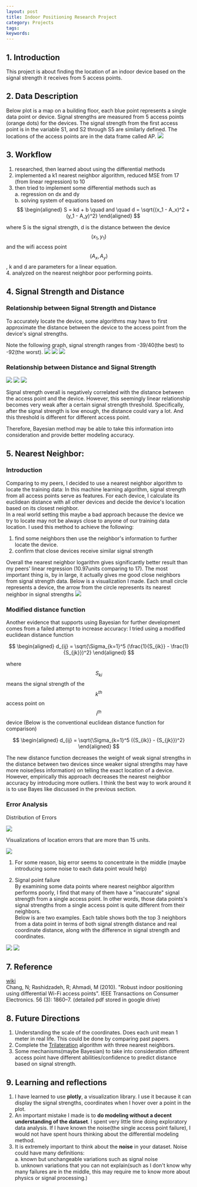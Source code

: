 ```yaml
---
layout: post
title: Indoor Positioning Research Project
category: Projects
tags: 
keywords: 
---
```

## 1. Introduction 
This project is about finding the location of an indoor device based on the signal strength it receives from 5 access points. 

## 2. Data Description
Below plot is a map on a building floor, each blue point represents a single data point or device. Signal strengths are measured from 5 access points (orange dots) for the devices. The signal strength from the first access point is in the variable S1, and S2 through S5 are similarly defined. The locations of the access points are in the data frame called AP.
<img src="https://i.fluffy.cc/jqWMgq1JhTlQzwFn4S1pphDjKRbBXpcj.png">

## 3. Workflow
1. researched, then learned about using the differential methods 
2. implemented a k1 nearest neighbor algorithm, reduced MSE from 17 (from linear regression) to 10
3. then tried to implement some differential methods such as  
a. regression on dx and dy  
b. solving system of equations based on
$$
\begin{aligned}
S = kd + b \quad and \quad d = \sqrt{(x_1  - A_x)^2 + (y_1 - A_y)^2}
\end{aligned}
$$ 

where S is the signal strength, d is the distance between the device $$(x_1, y_1)$$ and the wifi access point $$(A_x, A_y)$$, k and d are parameters for a linear equation.  
4. analyzed on the nearest neighbor poor performing points. 

## 4. Signal Strength and Distance

### Relationship between Signal Strength and Distance 
To accurately locate the device, some algorithms may have to first approximate the distance between the device to the access point from the device's signal strengths.  

Note the following graph, signal strength ranges from -39/40(the best) to -92(the worst). 
<img src="https://i.fluffy.cc/3bqqNgxJqxSh3t0K7rtSPRGJFlKwGRCf.png">
<img src="https://i.fluffy.cc/2kVjf59RgwL5f7RbMnQ2w0dW1nN0b8qx.png">
<img src="https://i.fluffy.cc/9rgcw83CssslnNcdDt9fGtqgM6vdfRCq.png">

### Relationship between Distance and Signal Strength 
<img src="https://i.fluffy.cc/4HmTB41lzlXDGRZM5kbFqN6T5cg2zVbV.png">
<img src="https://i.fluffy.cc/btJnzwsSq1lz3f0BfWmjHc9ndHWTjvrk.png">
<img src="https://i.fluffy.cc/6ccbpKFkfdWKvXdVV8d2wzcVVNBpSM73.png">

Signal strength overall is negatively correlated with the distance between the access point and the device.  However, this seemingly linear relationship becomes very weak after a certain signal strength threshold. Specifically, after the signal strength is low enough, the distance could vary a lot.  And this threshold is different for different access point.  

Therefore, Bayesian method may be able to take this information into consideration and provide better modeling accuracy. 

## 5. Nearest Neighbor: 
### Introduction
Comparing to my peers, I decided to use a nearest neighbor algorithm to locate the training data: In this machine learning algorithm, signal strength from all access points serve as features. For each device, I calculate its euclidean distance with all other devices and decide the device's location based on its closest neighbor.  
In a real world setting this maybe a bad approach because the device we try to locate may not be always close to anyone of our training data location. I used this method to achieve the following:  
1. find some neighbors then use the neighbor's information to further locate the device.
2. confirm that close devices receive similar signal strength 

Overall the nearest neighbor logarithm gives significantly better result than my peers' linear regression (10.97units comparing to 17). The most important thing is, by in large, it actually gives me good close neighbors from signal strength data. Below is a visualization I made. Each small circle represents a device, the arrow from the circle represents its nearest neighbor in signal strengths
<img src="https://www.ocf.berkeley.edu/~shichenh/images/indoor_positioning/nearest_neighbor.png">

### Modified distance function
Another evidence that supports using Bayesian for further development comes from a failed attempt to increase accuracy: I tried using a modified euclidean distance function 

$$  
\begin{aligned}
d_{ij} = \sqrt{\Sigma_{k=1}^5 (\frac{1}{S_{ik}} - \frac{1}{S_{jk}})^2}
\end{aligned}
$$  

where $$S_{ki}$$ means the signal strength of the $$k^{th}$$ access point on $$i^{th}$$ device 
(Below is the conventional euclidean distance function for comparison)

$$
\begin{aligned}
d_{ij} = \sqrt{\Sigma_{k=1}^5 ({S_{ik}} - {S_{jk}})^2}
\end{aligned}
$$

The new distance function decreases the weight of weak signal strengths in the distance between two devices since weaker signal strengths may have more noise(less information) on telling the exact location of a device. However, empirically this approach decreases the nearest neighbor accuracy by introducing more outliers. I think the best way to work around it is to use Bayes like discussed in the previous section. 


### Error Analysis 

Distribution of Errors

<img src="https://www.ocf.berkeley.edu/~shichenh/images/indoor_positioning/neighbor_error_distros.png">

Visualizations of location errors that are more than 15 units. 

<img src="https://www.ocf.berkeley.edu/~shichenh/images/indoor_positioning/horribel_neighbor.png">

1. For some reason, big error seems to concentrate in the middle 
(maybe introducing some noise to each data point would help) 

2. Signal point failure  
By examining some data points where nearest neighbor algorithm performs poorly, I find that many of them have a "inaccurate" signal strength from a single access point. In other words, those data points's signal strengths from a single access point is quite different from their neighbors.   
Below is are two examples. Each table shows both the top 3 neighbors from a data point in terms of both signal strength distance and real coordinate distance, along with the difference in signal strength and coordinates. 
<img src="https://www.ocf.berkeley.edu/~shichenh/images/indoor_positioning/signal_failure1.png">
<img src="https://www.ocf.berkeley.edu/~shichenh/images/indoor_positioning/signal_failure3.png">

## 7. Reference 
[wiki](https://en.wikipedia.org/wiki/Indoor_positioning_system)  
Chang, N; Rashidzadeh, R; Ahmadi, M (2010). "Robust indoor positioning using differential Wi-Fi access points". IEEE Transactions on Consumer Electronics. 56 (3): 1860–7. 
(detailed pdf stored in google drive)

## 8. Future Directions
1. Understanding the scale of the coordinates. Does each unit mean 1 meter in real life. This could be done by comparing past papers. 
2. Complete the [Trilateration](https://en.wikipedia.org/wiki/Trilateration) algorithm with three nearest neighbors.
3. Some mechanisms(maybe Bayesian) to take into consideration different access point have different abilities/confidence to predict distance based on signal strength. 

## 9. Learning and reflections 
1. I have learned to use <b>plotly</b>, a visualization library. I use it because it can display the signal strengths, coordinates when I hover over a point in the plot. 
2. An important mistake I made is to <b>do modeling without a decent understanding of the dataset</b>. I spent very little time doing exploratory data analysis. If I have known the noise(the single access point failure), I would not have spent hours thinking about the differential modeling method. 
3. It is extremely important to think about the <b>noise</b> in your dataset. Noise could have many definitions:   
  a. known but unchangeable variations such as signal noise   
  b. unknown variations that you can not explain(such as I don't know why many failures are in the middle, this may require me to know more about physics or signal processing.)
